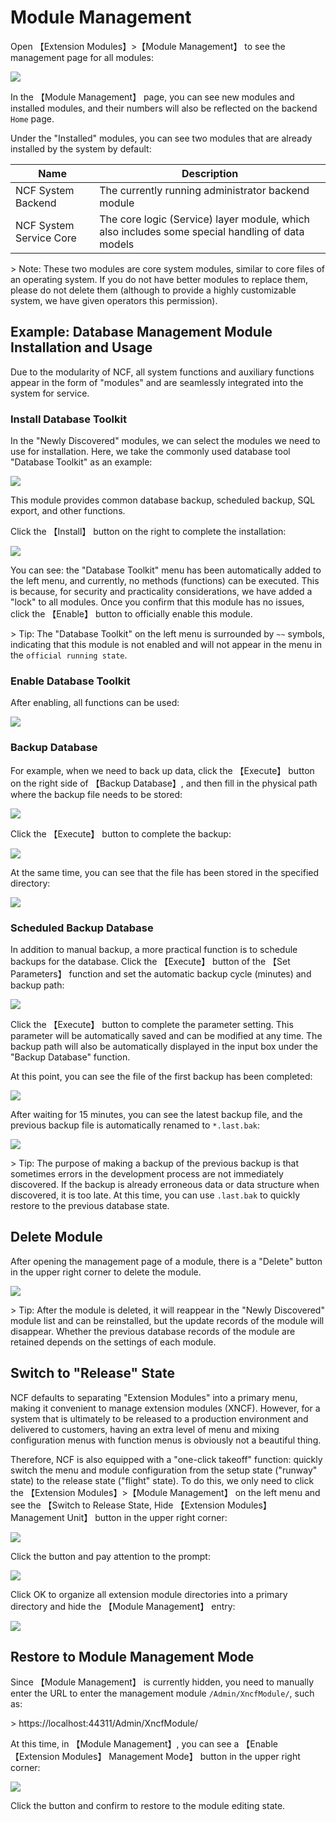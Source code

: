 # Module Management

Open 【Extension Modules】&gt;【Module Management】 to see the management page for all modules:

<img src="./images/admin-module-manage-01.png" />

In the 【Module Management】 page, you can see new modules and installed modules, and their numbers will also be reflected on the backend `Home` page.

Under the "Installed" modules, you can see two modules that are already installed by the system by default:

| Name                    | Description                                                                                     |
| ----------------------- | ----------------------------------------------------------------------------------------------- |
| NCF System Backend      | The currently running administrator backend module                                              |
| NCF System Service Core | The core logic (Service) layer module, which also includes some special handling of data models |

&gt; Note: These two modules are core system modules, similar to core files of an operating system. If you do not have better modules to replace them, please do not delete them (although to provide a highly customizable system, we have given operators this permission).

## Example: Database Management Module Installation and Usage

Due to the modularity of NCF, all system functions and auxiliary functions appear in the form of "modules" and are seamlessly integrated into the system for service.

### Install Database Toolkit

In the "Newly Discovered" modules, we can select the modules we need to use for installation. Here, we take the commonly used database tool "Database Toolkit" as an example:

<img src="./images/admin-module-manage-02.png" />

This module provides common database backup, scheduled backup, SQL export, and other functions.

Click the 【Install】 button on the right to complete the installation:

<img src="./images/admin-module-manage-03.png" />

You can see: the "Database Toolkit" menu has been automatically added to the left menu, and currently, no methods (functions) can be executed. This is because, for security and practicality considerations, we have added a "lock" to all modules. Once you confirm that this module has no issues, click the 【Enable】 button to officially enable this module.

&gt; Tip: The "Database Toolkit" on the left menu is surrounded by `~~` symbols, indicating that this module is not enabled and will not appear in the menu in the `official running state`.

### Enable Database Toolkit

After enabling, all functions can be used:

<img src="./images/admin-module-manage-04.png" />

### Backup Database

For example, when we need to back up data, click the 【Execute】 button on the right side of 【Backup Database】, and then fill in the physical path where the backup file needs to be stored:

<img src="./images/admin-module-manage-05.png" />

Click the 【Execute】 button to complete the backup:

<img src="./images/admin-module-manage-06.png" />

At the same time, you can see that the file has been stored in the specified directory:

<img src="./images/admin-module-manage-07.png" />

### Scheduled Backup Database

In addition to manual backup, a more practical function is to schedule backups for the database. Click the 【Execute】 button of the 【Set Parameters】 function and set the automatic backup cycle (minutes) and backup path:

<img src="./images/admin-module-manage-08.png" />

Click the 【Execute】 button to complete the parameter setting. This parameter will be automatically saved and can be modified at any time. The backup path will also be automatically displayed in the input box under the "Backup Database" function.

At this point, you can see the file of the first backup has been completed:

<img src="./images/admin-module-manage-09.png" />

After waiting for 15 minutes, you can see the latest backup file, and the previous backup file is automatically renamed to `*.last.bak`:

<img src="./images/admin-module-manage-10.png" />

&gt; Tip: The purpose of making a backup of the previous backup is that sometimes errors in the development process are not immediately discovered. If the backup is already erroneous data or data structure when discovered, it is too late. At this time, you can use `.last.bak` to quickly restore to the previous database state.

## Delete Module

After opening the management page of a module, there is a "Delete" button in the upper right corner to delete the module.

<img src="./images/admin-module-manage-11.png" />

&gt; Tip: After the module is deleted, it will reappear in the "Newly Discovered" module list and can be reinstalled, but the update records of the module will disappear. Whether the previous database records of the module are retained depends on the settings of each module.

## Switch to "Release" State

NCF defaults to separating "Extension Modules" into a primary menu, making it convenient to manage extension modules (XNCF). However, for a system that is ultimately to be released to a production environment and delivered to customers, having an extra level of menu and mixing configuration menus with function menus is obviously not a beautiful thing.

Therefore, NCF is also equipped with a "one-click takeoff" function: quickly switch the menu and module configuration from the setup state ("runway" state) to the release state ("flight" state). To do this, we only need to click the 【Extension Modules】&gt;【Module Management】 on the left menu and see the 【Switch to Release State, Hide 【Extension Modules】 Management Unit】 button in the upper right corner:

<img src="./images/admin-module-manage-12.png" />

Click the button and pay attention to the prompt:

<img src="./images/admin-module-manage-13.png" />

Click OK to organize all extension module directories into a primary directory and hide the 【Module Management】 entry:

<img src="./images/admin-module-manage-14.png" />

## Restore to Module Management Mode

Since 【Module Management】 is currently hidden, you need to manually enter the URL to enter the management module `/Admin/XncfModule/`, such as:

&gt; https://localhost:44311/Admin/XncfModule/

At this time, in 【Module Management】, you can see a 【Enable 【Extension Modules】 Management Mode】 button in the upper right corner:

<img src="./images/admin-module-manage-15.png" />

Click the button and confirm to restore to the module editing state.
